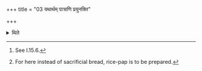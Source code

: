 +++
title = "03 यथार्थम् पात्राणि प्रयुनक्ति"

+++

<details><summary>थिते</summary>

3. He arranges the utensils in accordance with the requirement.[^1] In the place of potsherds (he sets down) the cooking pot.[^2]


[^1]: See I.15.6.  

[^2]: For here instead of sacrificial bread, rice-pap is to be prepared.
</details>
